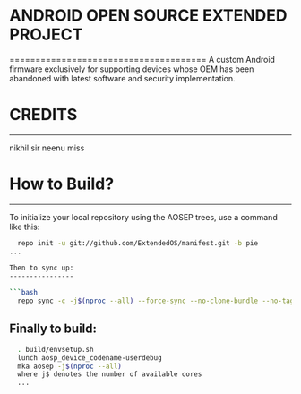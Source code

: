 # ANDROID OPEN SOURCE EXTENDED PROJECT 
======================================
A custom Android firmware exclusively for supporting devices whose
OEM has been abandoned with latest software and security implementation.

# CREDITS
---------
nikhil sir
neenu miss

# How to Build?
-------------

To initialize your local repository using the AOSEP trees, use a 
command like this:

```bash
  repo init -u git://github.com/ExtendedOS/manifest.git -b pie
...
  
Then to sync up:
----------------

```bash
  repo sync -c -j$(nproc --all) --force-sync --no-clone-bundle --no-tags
```
Finally to build:
-----------------

```bash
  . build/envsetup.sh
  lunch aosp_device_codename-userdebug
  mka aosep -j$(nproc --all)
  where j$ denotes the number of available cores
  ...
